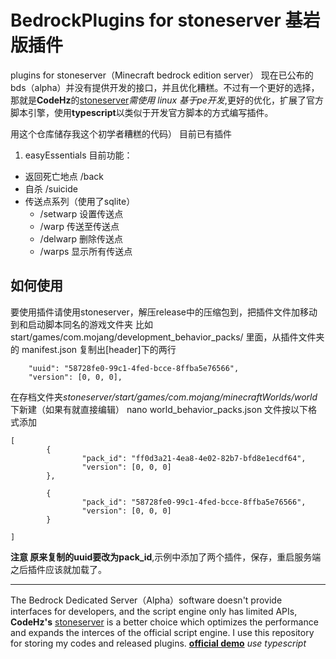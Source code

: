 # BedrockPlugins for stoneserver 基岩版插件
plugins for stoneserver（Minecraft bedrock edition server）
现在已公布的bds（alpha）并没有提供开发的接口，并且优化糟糕。不过有一个更好的选择，那就是**CodeHz**的[stoneserver](https://github.com/codehz/StoneServer)*需使用 linux 基于pe开发*,更好的优化，扩展了官方脚本引擎，使用**typescript**以类似于开发官方脚本的方式编写插件。

用这个仓库储存我这个初学者糟糕的代码） 目前已有插件

1. easyEssentials 目前功能：
 - 返回死亡地点 /back
 - 自杀 /suicide
 - 传送点系列（使用了sqlite）
    - /setwarp 设置传送点
    - /warp 传送至传送点
    - /delwarp 删除传送点
    - /warps 显示所有传送点

## 如何使用

要使用插件请使用stoneserver，解压release中的压缩包到，把插件文件加移动到和启动脚本同名的游戏文件夹 比如 start/games/com.mojang/development_behavior_packs/ 里面，从插件文件夹的 manifest.json 复制出[header]下的两行
```
    "uuid": "58728fe0-99c1-4fed-bcce-8ffba5e76566",
    "version": [0, 0, 0],
```
在存档文件夹*stoneserver/start/games/com.mojang/minecraftWorlds/world*下新建（如果有就直接编辑） nano world_behavior_packs.json 文件按以下格式添加
```
[
        {
                "pack_id": "ff0d3a21-4ea8-4e02-82b7-bfd8e1ecdf64",
                "version": [0, 0, 0]
        },

        {
                "pack_id": "58728fe0-99c1-4fed-bcce-8ffba5e76566",
                "version": [0, 0, 0]
        }

]

```
**注意 原来复制的uuid要改为pack_id**,示例中添加了两个插件，保存，重启服务端之后插件应该就加载了。


---

The Bedrock Dedicated Server（Alpha）software doesn't provide interfaces for developers, and the script engine only has limited APIs, **CodeHz's** [stoneserver](https://github.com/codehz/StoneServer) is a better choice which optimizes the performance and expands the interces of the official script engine. I use this repository for storing my codes and released plugins.  [**official demo**](https://github.com/stone-addons) *use typescript*
